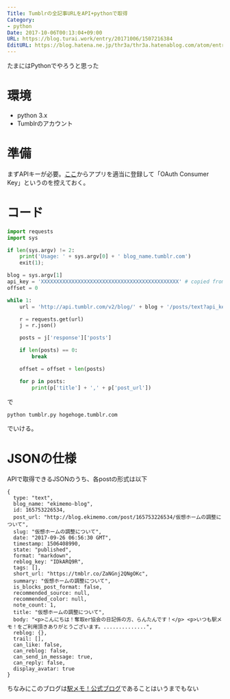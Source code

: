 ```yaml
---
Title: Tumblrの全記事URLをAPI+pythonで取得
Category:
- python
Date: 2017-10-06T00:13:04+09:00
URL: https://blog.turai.work/entry/20171006/1507216384
EditURL: https://blog.hatena.ne.jp/thr3a/thr3a.hatenablog.com/atom/entry/8599973812305182972
---
```


たまにはPythonでやろうと思った

# 環境

- python 3.x
- Tumblrのアカウント

# 準備

まずAPIキーが必要。[ここ](https://www.tumblr.com/oauth/apps)からアプリを適当に登録して「OAuth Consumer Key」というのを控えておく。

# コード

```python
import requests
import sys

if len(sys.argv) != 2:
    print('Usage: ' + sys.argv[0] + ' blog_name.tumblr.com')
    exit(1);

blog = sys.argv[1]
api_key = 'XXXXXXXXXXXXXXXXXXXXXXXXXXXXXXXXXXXXXXXXXXXXX' # copied from API example
offset = 0

while 1:
    url = 'http://api.tumblr.com/v2/blog/' + blog + '/posts/text?api_key=' + api_key + '&offset=' + str(offset) + '&notes_info=false'

    r = requests.get(url)
    j = r.json()

    posts = j['response']['posts']

    if len(posts) == 0:
        break

    offset = offset + len(posts)

    for p in posts:
        print(p['title'] + ',' + p['post_url'])
```

で

```
python tumblr.py hogehoge.tumblr.com
```

でいける。

# JSONの仕様

APIで取得できるJSONのうち、各postの形式は以下

```
{
  type: "text",
  blog_name: "ekimemo-blog",
  id: 165753226534,
  post_url: "http://blog.ekimemo.com/post/165753226534/仮想ホームの調整について",
  slug: "仮想ホームの調整について",
  date: "2017-09-26 06:56:30 GMT",
  timestamp: 1506408990,
  state: "published",
  format: "markdown",
  reblog_key: "IDkARQ9R",
  tags: [],
  short_url: "https://tmblr.co/ZaNGnj2QNgOKc",
  summary: "仮想ホームの調整について",
  is_blocks_post_format: false,
  recommended_source: null,
  recommended_color: null,
  note_count: 1,
  title: "仮想ホームの調整について",
  body: "<p>こんにちは！奪取er協会の日記係の方、らんたんです！</p> <p>いつも駅メモ！をご利用頂きありがとうございます。..............",
  reblog: {},
  trail: [],
  can_like: false,
  can_reblog: false,
  can_send_in_message: true,
  can_reply: false,
  display_avatar: true
}
```

ちなみにこのブログは[駅メモ！公式ブログ](http://blog.ekimemo.com/)であることはいうまでもない
